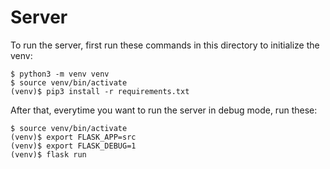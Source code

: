 # Server

To run the server, first run these commands in this directory to initialize the venv:
```
$ python3 -m venv venv
$ source venv/bin/activate
(venv)$ pip3 install -r requirements.txt
```

After that, everytime you want to run the server in debug mode, run these:
```
$ source venv/bin/activate
(venv)$ export FLASK_APP=src
(venv)$ export FLASK_DEBUG=1
(venv)$ flask run
```